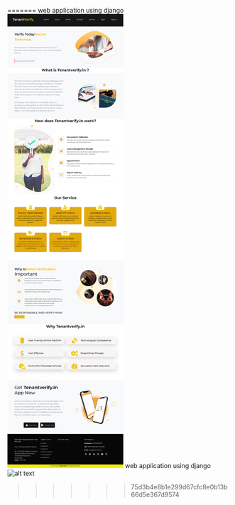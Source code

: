 
=======
 web application using django 
![alt text](https://github.com/priyanshu9888/tanentverify-image/blob/main/readme.png
)
 web application using django 
![alt text]( https://github.com/priyanshu9888/tanentverify-image/blob/main/Screenshot%20(11)
)



>>>>>>> 75d3b4e8b1e299d67cfc8e0b13b66d5e367d9574
